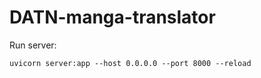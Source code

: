 # DATN-manga-translator

Run server:  
```
uvicorn server:app --host 0.0.0.0 --port 8000 --reload

```

